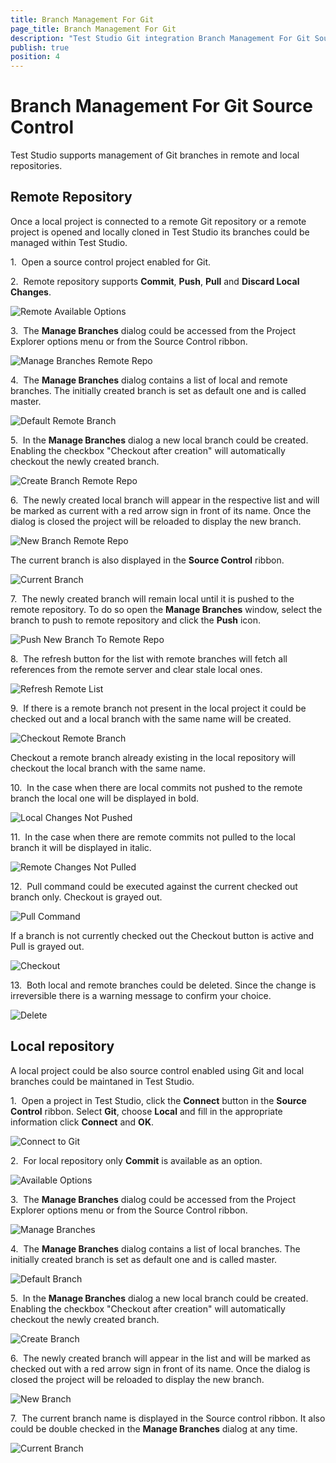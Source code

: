```yaml
---
title: Branch Management For Git
page_title: Branch Management For Git
description: "Test Studio Git integration Branch Management For Git Source Control"
publish: true
position: 4
---
```

# Branch Management For Git Source Control

Test Studio supports management of Git branches in remote and local repositories.

## Remote Repository

Once a local project is connected to a remote Git repository or a remote project is opened and locally cloned in Test Studio its branches could be managed within Test Studio.

1.&nbsp; Open a source control project enabled for Git.

2.&nbsp; Remote repository supports **Commit**, **Push**, **Pull** and **Discard Local Changes**.

![Remote Available Options][11]

3.&nbsp; The **Manage Branches** dialog could be accessed from the Project Explorer options menu or from the Source Control ribbon.

![Manage Branches Remote Repo][12]

4.&nbsp; The **Manage Branches** dialog contains a list of local and remote branches. The initially created branch is set as default one and is called master.

![Default Remote Branch][13]

5.&nbsp; In the **Manage Branches** dialog a new local branch could be created. Enabling the checkbox "Checkout after creation" will automatically checkout the newly created branch.

![Create Branch Remote Repo][14]

6.&nbsp; The newly created local branch will appear in the respective list and will be marked as current with a red arrow sign in front of its name. Once the dialog is closed the project will be reloaded to display the new branch.

![New Branch Remote Repo][15]

The current branch is also displayed in the **Source Control** ribbon.

![Current Branch][16]

7.&nbsp; The newly created branch will remain local until it is pushed to the remote repository. To do so open the **Manage Branches** window, select the branch to push to remote repository and click the **Push** icon.

![Push New Branch To Remote Repo][17]

8.&nbsp; The refresh button for the list with remote branches will fetch all references from the remote server and clear stale local ones.

![Refresh Remote List][18]

9.&nbsp; If there is a remote branch not present in the local project it could be checked out and a local branch with the same name will be created.

![Checkout Remote Branch][19]

Checkout a remote branch already existing in the local repository will checkout the local branch with the same name.

10.&nbsp; In the case when there are local commits not pushed to the remote branch the local one will be displayed in bold.

![Local Changes Not Pushed][20]

11.&nbsp; In the case when there are remote commits not pulled to the local branch it will be displayed in italic.

![Remote Changes Not Pulled][21]

12.&nbsp; Pull command could be executed against the current checked out branch only. Checkout is grayed out.

![Pull Command][22]

If a branch is not currently checked out the Checkout button is active and Pull is grayed out.

![Checkout][23]

13.&nbsp; Both local and remote branches could be deleted. Since the change is irreversible there is a warning message to confirm your choice.

![Delete][23]

## Local repository

A local project could be also source control enabled using Git and local branches could be maintaned in Test Studio.

1.&nbsp; Open a project in Test Studio, click the **Connect** button in the **Source Control** ribbon. Select **Git**, choose **Local** and fill in the appropriate information click **Connect** and **OK**.

![Connect to Git][1]

2.&nbsp; For local repository only **Commit** is available as an option.

![Available Options][2]

3.&nbsp; The **Manage Branches** dialog could be accessed from the Project Explorer options menu or from the Source Control ribbon.

![Manage Branches][3]

4.&nbsp; The **Manage Branches** dialog contains a list of local branches. The initially created branch is set as default one and is called master.

![Default Branch][4]

5.&nbsp; In the **Manage Branches** dialog a new local branch could be created. Enabling the checkbox "Checkout after creation" will automatically checkout the newly created branch.

![Create Branch][5]

6.&nbsp; The newly created branch will appear in the list and will be marked as checked out with a red arrow sign in front of its name. Once the dialog is closed the project will be reloaded to display the new branch.

![New Branch][6]

7.&nbsp; The current branch name is displayed in the Source control ribbon. It also could be double checked in the **Manage Branches** dialog at any time.

![Current Branch][7]

[11]: /img/features/source-control/git/branch-management/fig2_remote_availableOptions.png
[12]: /img/features/source-control/git/branch-management/fig3_remote_ManageBranches.png
[13]: /img/features/source-control/git/branch-management/fig4_remote_defaultBranch.png
[14]: /img/features/source-control/git/branch-management/fig5_remote_createBranch.png
[15]: /img/features/source-control/git/branch-management/fig6_remote_newBranch.png
[16]: /img/features/source-control/git/branch-management/fig7_currentBranch.png
[17]: /img/features/source-control/git/branch-management/fig6_remote_PushNewBranch.png
[18]: /img/features/source-control/git/branch-management/fig8-refresh.png
[19]: /img/features/source-control/git/branch-management/fig9-checkout-remote-branch.png
[20]: /img/features/source-control/git/branch-management/fig10-commited-locally.png
[21]: /img/features/source-control/git/branch-management/fig11-commited-remotely.png
[22]: /img/features/source-control/git/branch-management/fig12-pull.png
[23]: /img/features/source-control/git/branch-management/fig12-checkout.png
[23]: /img/features/source-control/git/branch-management/fig13-deletel.png

[1]: /img/features/source-control/git/branch-management/fig1_localRepo.png
[2]: /img/features/source-control/git/branch-management/fig2_availableOptions.png
[3]: /img/features/source-control/git/branch-management/fig3_ManageBranches.png
[4]: /img/features/source-control/git/branch-management/fig4_defaultBranch.png
[5]: /img/features/source-control/git/branch-management/fig5_createBranch.png
[6]: /img/features/source-control/git/branch-management/fig6_newBranch.png
[7]: /img/features/source-control/git/branch-management/fig7_currentBranch.png